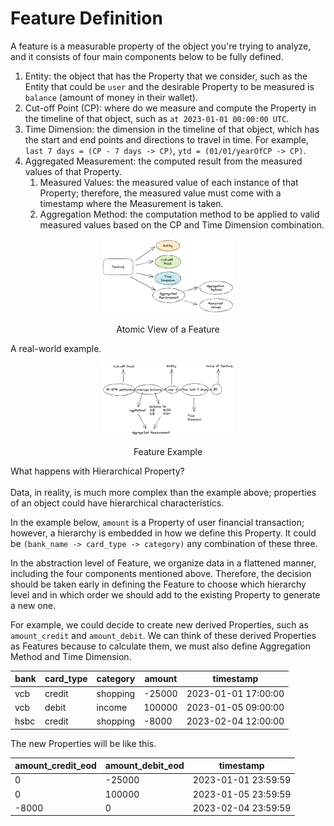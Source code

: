 # Feature Definition

A feature is a measurable property of the object you're trying to analyze, and it consists of four main components below to be fully defined.

1. Entity: the object that has the Property that we consider, such as the Entity that could be `user` and the desirable Property to be measured is `balance` (amount of money in their wallet).
2. Cut-off Point (CP): where do we measure and compute the Property in the timeline of that object, such as `at 2023-01-01 00:00:00 UTC`.
3. Time Dimension: the dimension in the timeline of that object, which has the start and end points and directions to travel in time. For example, `last 7 days = (CP - 7 days -> CP)`, `ytd = (01/01/yearOfCP -> CP)`.
4. Aggregated Measurement: the computed result from the measured values of that Property.
   1. Measured Values: the measured value of each instance of that Property; therefore, the measured value must come with a timestamp where the Measurement is taken.
   2. Aggregation Method: the computation method to be applied to valid measured values based on the CP and Time Dimension combination.

<center><figure><img src="../../.gitbook/assets/feature_definition.png" alt="" width="50%"><figcaption><p>Atomic View of a Feature</p></figcaption></figure></center>

A real-world example.

<center><figure><img src="../../.gitbook/assets/feature_example.png" alt="" width="50%"><figcaption><p>Feature Example</p></figcaption></figure></center>

What happens with Hierarchical Property?\
\
Data, in reality, is much more complex than the example above; properties of an object could have hierarchical characteristics.

In the example below, `amount` is a Property of user financial transaction; however, a hierarchy is embedded in how we define this Property. It could be `(bank_name -> card_type -> category)` any combination of these three.

In the abstraction level of Feature, we organize data in a flattened manner, including the four components mentioned above. Therefore, the decision should be taken early in defining the Feature to choose which hierarchy level and in which order we should add to the existing Property to generate a new one.

For example, we could decide to create new derived Properties, such as `amount_credit` and `amount_debit`. We can think of these derived Properties as Features because to calculate them, we must also define Aggregation Method and Time Dimension.&#x20;

| bank | card\_type | category | amount | timestamp           |
| ---- | ---------- | -------- | ------ | ------------------- |
| vcb  | credit     | shopping | -25000 | 2023-01-01 17:00:00 |
| vcb  | debit      | income   | 100000 | 2023-01-05 09:00:00 |
| hsbc | credit     | shopping | -8000  | 2023-02-04 12:00:00 |

The new Properties will be like this.

| amount\_credit\_eod | amount\_debit\_eod | timestamp           |
| ------------------- | ------------------ | ------------------- |
| 0                   | -25000             | 2023-01-01 23:59:59 |
| 0                   | 100000             | 2023-01-05 23:59:59 |
| -8000               | 0                  | 2023-02-04 23:59:59 |
